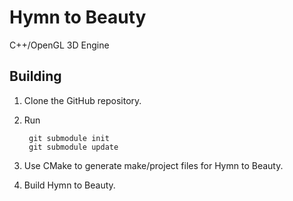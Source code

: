 # Hymn to Beauty
C++/OpenGL 3D Engine

## Building
1. Clone the GitHub repository.
2. Run

        git submodule init
        git submodule update
3. Use CMake to generate make/project files for Hymn to Beauty.
4. Build Hymn to Beauty.
